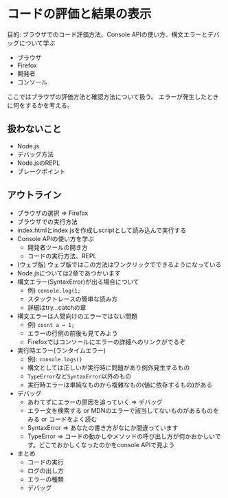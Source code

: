 # コードの評価と結果の表示

目的: ブラウザでのコード評価方法、Console APIの使い方、構文エラーとデバッグについて学ぶ

- ブラウザ
- Firefox
- 開発者
- コンソール

ここではブラウザの評価方法と確認方法について扱う。
エラーが発生したときに何をするかを考える。

## 扱わないこと

- Node.js
- デバッグ方法
- Node.jsのREPL
- ブレークポイント

## アウトライン

- ブラウザの選択 => Firefox
- ブラウザでの実行方法
- index.htmlとindex.jsを作成しscriptとして読み込んで実行する
- Console APIの使い方を学ぶ
    - 開発者ツールの開き方
    - コードの実行方法、REPL
- (ウェブ版) ウェブ版ではこの方法はワンクリックでできるようになっている
- Node.jsについては2章であつかいます
- 構文エラー(SyntaxError)が出る場合について
    - 例) `console.log(1;`
    - スタックトレースの簡単な読み方
    - 詳細はtry...catchの章
- 構文エラーは人間向けのエラーではない問題
    - 例) `cosnt a = 1;`
    - エラーの行例の前後も見てみよう
    - Firefoxではコンソールにエラーの詳細へのリンクがでるぞ
- 実行時エラー(ランタイムエラー)
    - 例): `console.logs()`
    - 構文としては正しいが実行時に問題があり例外発生するもの
    - `TypeError`など`SyntaxError`以外のもの
    - 実行時エラーは単純なものから複雜なもの(値に依存するもの)がある
- デバッグ
    - あわてずにエラーの原因を追っていく => デバッグ
    - エラー文を検索する or MDNのエラーで該当してないものがあるものをみる or コードをよく読む
    - SyntaxError => あなたの書き方がなにか間違っています
    - TypeError => コードの動かしやメソッドの呼び出し方が何かおかしいです。どこでおかしくなったのかをconsole APIで見よう
- まとめ
    - コードの実行
    - ログの出し方
    - エラーの種類
    - デバッグ